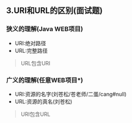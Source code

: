 ## 3.URI和URL的区别(面试题)
### 狭义的理解(Java WEB项目)
- URI:绝对路径
- URL:完整路径
> URL包含URI

### 广义的理解(任意WEB项目*)
- URI:资源的名字(刘苍松/苍老师/二蛋/cang#null)
- URL:资源的真名(刘苍松)
> URI包含URL